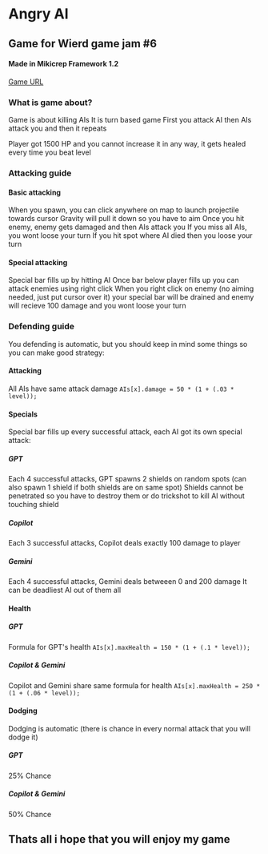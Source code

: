 # Angry AI
## Game for Wierd game jam #6
#### Made in Mikicrep Framework 1.2
[Game URL](https://mikicrep.itch.io/angry-ai)

### What is game about?
Game is about killing AIs
It is turn based game
First you attack AI then AIs attack you and then it repeats

Player got 1500 HP and you cannot increase it in any way, it gets healed every time you beat level

### Attacking guide
#### Basic attacking
When you spawn, you can click anywhere on map to launch projectile towards cursor
Gravity will pull it down so you have to aim
Once you hit enemy, enemy gets damaged and then AIs attack you
If you miss all AIs, you wont loose your turn
If you hit spot where AI died then you loose your turn
#### Special attacking
Special bar fills up by hitting AI
Once bar below player fills up you can attack enemies using right click
When you right click on enemy (no aiming needed, just put cursor over it) your special bar will be drained and enemy will recieve 100 damage and you wont loose your turn

### Defending guide
You defending is automatic, but you should keep in mind some things so you can make good strategy:
#### Attacking
All AIs have same attack damage `AIs[x].damage = 50 * (1 + (.03 * level));`
#### Specials
Special bar fills up every successful attack, each AI got its own special attack:
##### GPT
Each 4 successful attacks, GPT spawns 2 shields on random spots (can also spawn 1 shield if both shields are on same spot)
Shields cannot be penetrated so you have to destroy them or do trickshot to kill AI without touching shield
##### Copilot
Each 3 successful attacks, Copilot deals exactly 100 damage to player
##### Gemini
Each 4 successful attacks, Gemini deals betweeen 0 and 200 damage
It can be deadliest AI out of them all
#### Health
##### GPT
Formula for GPT's health `AIs[x].maxHealth = 150 * (1 + (.1 * level));`
##### Copilot & Gemini
Copilot and Gemini share same formula for health `AIs[x].maxHealth = 250 * (1 + (.06 * level));`
#### Dodging
Dodging is automatic (there is chance in every normal attack that you will dodge it)
##### GPT
25% Chance
##### Copilot & Gemini
50% Chance

## Thats all i hope that you will enjoy my game